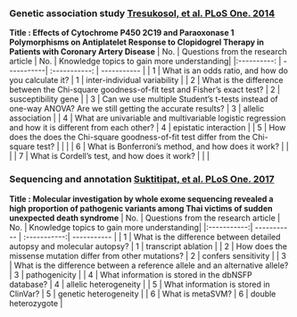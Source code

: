### Genetic association study [Tresukosol, et al. PLoS One. 2014​](https://journals.plos.org/plosone/article?id=10.1371/journal.pone.0110188) ###
**Title : Effects of Cytochrome P450 2C19 and Paraoxonase 1 Polymorphisms on Antiplatelet Response to Clopidogrel Therapy in Patients with Coronary Artery Disease**
| No. |  Questions from the research article  | No. | Knowledge topics to gain more understanding|
|:----------: | -----------| :-----------: | ----------- |
|  1 |  What is an odds ratio, and how do you calculate it?  | 1  |   inter-individual variability |
|  2 |  What is the difference between the Chi-square goodness-of-fit test and Fisher’s exact test?  |  2 | susceptibility gene   |
|  3 |  Can we use multiple Student’s t-tests instead of one-way ANOVA? Are we still getting the accurate results?  |  3  | allelic association  |
|  4 |  What are univariable and multivariable logistic regression and how it is different from each other?  | 4  |  epistatic interaction  |
|  5 |  How does the does the Chi-square goodness-of-fit test differ from the Chi-square test?  |   |    |
|  6 |  What is Bonferroni’s method, and how does it work?  |   |    |
|  7 |  What is Cordell’s test, and how does it work?  |    |   |


### Sequencing and annotation [Suktitipat, et al. PLoS One. 2017](https://journals.plos.org/plosone/article?id=10.1371/journal.pone.0180056) ###
**Title : Molecular investigation by whole exome sequencing revealed a high proportion of pathogenic variants among Thai victims of sudden unexpected death syndrome**
| No. | Questions from the research article   | No.   | Knowledge topics to gain more understanding|
|:-----------:| ----------- | :-----------:| ----------- |
|  1 |  What is the difference between detailed autopsy and molecular autopsy?  |  1  |  transcript ablation |
|  2 |  How does the missense mutation differ from other mutations?  |  2  |  confers sensitivity |
|  3 |  What is the difference between a reference allele and an alternative allele?  |  3   | pathogenicity  |
|  4 |  What information is stored in the dbNSFP database?  |  4   | allelic heterogeneity |
|  5 |  What information is stored in ClinVar?  |   5 | genetic heterogeneity  |
|  6 |  What is metaSVM?  |  6  |  double heterozygote |

